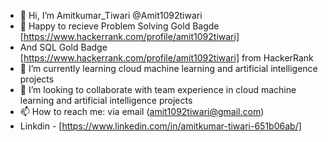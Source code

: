 - 👋 Hi, I’m Amitkumar_Tiwari @Amit1092tiwari
- 👀 Happy to recieve Problem Solving Gold Bagde [https://www.hackerrank.com/profile/amit1092tiwari]
- And SQL Gold Badge [https://www.hackerrank.com/profile/amit1092tiwari] from HackerRank
- 🌱 I’m currently learning cloud machine learning and artificial intelligence projects
- 💞️ I’m looking to collaborate with team experience in cloud machine learning and artificial intelligence projects 
- 📫 How to reach me: via email (amit1092tiwari@gmail.com)
- Linkdin - [https://www.linkedin.com/in/amitkumar-tiwari-651b06ab/]

<!---
Amit1092tiwari/Amit1092tiwari is a ✨ special ✨ repository because its `README.md` (this file) appears on your GitHub profile.
You can click the Preview link to take a look at your changes.
--->
